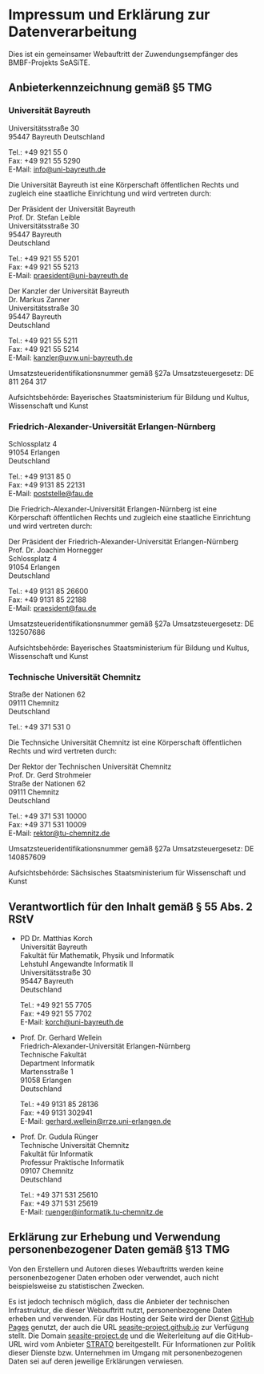 # Impressum und Erklärung zur Datenverarbeitung

Dies ist ein gemeinsamer Webauftritt der Zuwendungsempfänger des BMBF-Projekts SeASiTE.

## Anbieterkennzeichnung gemäß §5 TMG

### Universität Bayreuth

Universitätsstraße 30  
95447 Bayreuth 
Deutschland

Tel.: +49 921 55 0  
Fax:  +49 921 55 5290  
E-Mail: [info@uni-bayreuth.de](mailto:info@uni-bayreuth.de)

Die Universität Bayreuth ist eine Körperschaft öffentlichen Rechts und zugleich eine staatliche Einrichtung und wird vertreten durch:

Der Präsident der Universität Bayreuth  
Prof. Dr. Stefan Leible  
Universitätsstraße 30  
95447 Bayreuth  
Deutschland

Tel.: +49 921 55 5201  
Fax:  +49 921 55 5213  
E-Mail: [praesident@uni-bayreuth.de](mailto:praesident@uni-bayreuth.de)

Der Kanzler der Universität Bayreuth  
Dr. Markus Zanner  
Universitätsstraße 30  
95447 Bayreuth  
Deutschland

Tel.: +49 921 55 5211  
Fax:  +49 921 55 5214  
E-Mail: [kanzler@uvw.uni-bayreuth.de](mailto:kanzler@uvw.uni-bayreuth.de)

Umsatzsteueridentifikationsnummer gemäß §27a Umsatzsteuergesetz: DE 811 264 317

Aufsichtsbehörde: Bayerisches Staatsministerium für Bildung und Kultus, Wissenschaft und Kunst

### Friedrich-Alexander-Universität Erlangen-Nürnberg

Schlossplatz 4  
91054 Erlangen  
Deutschland

Tel.: +49 9131 85 0  
Fax:  +49 9131 85 22131  
E-Mail: [poststelle@fau.de](mailto:poststelle@fau.de)

Die Friedrich-Alexander-Universität Erlangen-Nürnberg ist eine Körperschaft öffentlichen Rechts und zugleich eine staatliche Einrichtung und wird vertreten durch:

Der Präsident der Friedrich-Alexander-Universität Erlangen-Nürnberg  
Prof. Dr. Joachim Hornegger  
Schlossplatz 4  
91054 Erlangen  
Deutschland

Tel.: +49 9131 85 26600  
Fax:  +49 9131 85 22188  
E-Mail: [praesident@fau.de](mailto:praesident@fau.de)

Umsatzsteueridentifikationsnummer gemäß §27a Umsatzsteuergesetz: DE 132507686

Aufsichtsbehörde: Bayerisches Staatsministerium für Bildung und Kultus, Wissenschaft und Kunst

### Technische Universität Chemnitz

Straße der Nationen 62  
09111 Chemnitz  
Deutschland

Tel.: +49 371 531 0

Die Technsiche Universität Chemnitz ist eine Körperschaft öffentlichen Rechts und wird vertreten durch:

Der Rektor der Technischen Universität Chemnitz  
Prof. Dr. Gerd Strohmeier  
Straße der Nationen 62  
09111 Chemnitz  
Deutschland

Tel.: +49 371 531 10000  
Fax: +49 371 531 10009  
E-Mail: [rektor@tu-chemnitz.de](mailto:rektor@tu-chemnitz.de)

Umsatzsteueridentifikationsnummer gemäß §27a Umsatzsteuergesetz: DE 140857609

Aufsichtsbehörde: Sächsisches Staatsministerium für Wissenschaft und Kunst

## Verantwortlich für den Inhalt gemäß § 55 Abs. 2 RStV

* PD Dr. Matthias Korch  
  Universität Bayreuth  
  Fakultät für Mathematik, Physik und Informatik  
  Lehstuhl Angewandte Informatik II  
  Universitätsstraße 30  
  95447 Bayreuth  
  Deutschland
  
  Tel.: +49 921 55 7705  
  Fax:  +49 921 55 7702  
  E-Mail: [korch@uni-bayreuth.de](mailto:korch@uni-bayreuth.de)
* Prof. Dr. Gerhard Wellein  
  Friedrich-Alexander-Universität Erlangen-Nürnberg  
  Technische Fakultät  
  Department Informatik  
  Martensstraße 1  
  91058 Erlangen  
  Deutschland
  
  Tel.: +49 9131 85 28136  
  Fax:  +49 9131 302941  
  E-Mail: [gerhard.wellein@rrze.uni-erlangen.de](mailto:gerhard.wellein@rrze.uni-erlangen.de)
* Prof. Dr. Gudula Rünger  
  Technische Universität Chemnitz  
  Fakultät für Informatik  
  Professur Praktische Informatik  
  09107 Chemnitz  
  Deutschland
  
  Tel.: +49 371 531 25610  
  Fax:  +49 371 531 25619  
  E-Mail: [ruenger@informatik.tu-chemnitz.de](mailto:ruenger@informatik.tu-chemnitz.de)

## Erklärung zur Erhebung und Verwendung personenbezogener Daten gemäß §13 TMG

Von den Erstellern und Autoren dieses Webauftritts werden keine personenbezogener Daten erhoben oder verwendet, auch nicht beispielsweise zu statistischen Zwecken.

Es ist jedoch technisch möglich, dass die Anbieter der technischen Infrastruktur, die dieser Webauftritt nutzt, personenbezogene Daten erheben und verwenden. Für das Hosting der Seite wird der Dienst [GitHub Pages](https://pages.github.com/) genutzt, der auch die URL [seasite-project.github.io](https://seasite-project.github.io) zur Verfügung stellt. Die Domain [seasite-project.de](http://www.seasite-project.de) und die Weiterleitung auf die GitHub-URL wird vom Anbieter [STRATO](https://www.strato.de) bereitgestellt. Für Informationen zur Politik dieser Dienste bzw. Unternehmen im Umgang mit personenbezogenen Daten sei auf deren jeweilige Erklärungen verwiesen.

